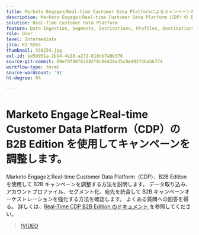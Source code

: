```yaml
---
title: Marketo EngageとReal-time Customer Data Platformによるキャンペーンの調整、B2B Edition
description: Marketo EngageとReal-time Customer Data Platform（CDP）の B2B Edition を使用してキャンペーンを調整する方法を説明します。
solution: Real-Time Customer Data Platform
feature: Data Ingestion, Segments, Destinations, Profiles, Destinations
role: User
level: Intermediate
jira: KT-9263
thumbnail: 338254.jpg
exl-id: 1e5b951a-2b14-4e28-a2f2-818db7a8b376
source-git-commit: 00ef0f40fb3d82f0c06428a35c0e402f46ab6774
workflow-type: tm+mt
source-wordcount: '91'
ht-degree: 0%

---
```


# Marketo EngageとReal-time Customer Data Platform（CDP）の B2B Edition を使用してキャンペーンを調整します。

Marketo EngageとReal-time Customer Data Platform（CDP）、B2B Edition を使用して B2B キャンペーンを調整する方法を説明します。 データ取り込み、アカウントプロファイル、セグメント化、宛先を統合して B2B キャンペーンオーケストレーションを強化する方法を確認します。 よくある質問への回答を得る。 詳しくは、[Real-Time CDP B2B Edition のドキュメント ](https://experienceleague.adobe.com/docs/experience-platform/rtcdp/b2b-overview.html) を参照してください。

>[!VIDEO](https://video.tv.adobe.com/v/338254?learn=on)
